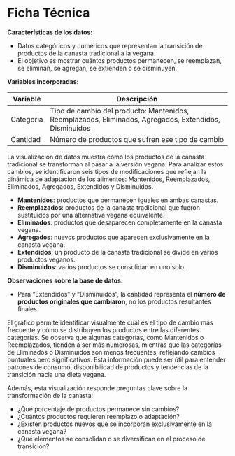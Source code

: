 # Ficha Técnica

**Características de los datos:**  
- Datos categóricos y numéricos que representan la transición de productos de la canasta tradicional a la vegana.  
- El objetivo es mostrar cuántos productos permanecen, se reemplazan, se eliminan, se agregan, se extienden o se disminuyen.

**Variables incorporadas:**

| Variable   | Descripción |
|------------|-------------|
| Categoria  | Tipo de cambio del producto: Mantenidos, Reemplazados, Eliminados, Agregados, Extendidos, Disminuidos |
| Cantidad   | Número de productos que sufren ese tipo de cambio |

La visualización de datos muestra cómo los productos de la canasta tradicional se transforman al pasar a la versión vegana. Para analizar estos cambios, se identificaron seis tipos de modificaciones que reflejan la dinámica de adaptación de los alimentos: Mantenidos, Reemplazados, Eliminados, Agregados, Extendidos y Disminuidos.

- **Mantenidos**: productos que permanecen iguales en ambas canastas. 
- **Reemplazados**: productos de la canasta tradicional que fueron sustituidos por una alternativa vegana equivalente.  
- **Eliminados**: productos que desaparecen completamente en la canasta vegana.  
- **Agregados**: nuevos productos que aparecen exclusivamente en la canasta vegana.  
- **Extendidos**: un producto de la canasta tradicional se divide en varios productos veganos.  
- **Disminuidos**: varios productos se consolidan en uno solo.

**Observaciones sobre la base de datos:**  
- Para “Extendidos” y “Disminuidos”, la cantidad representa el **número de productos originales que cambiaron**, no los productos resultantes finales.  


El gráfico permite identificar visualmente cuál es el tipo de cambio más frecuente y cómo se distribuyen los productos entre las diferentes categorías. Se observa que algunas categorías, como Mantenidos o Reemplazados, tienden a ser más numerosas, mientras que las categorías de Eliminados o Disminuidos son menos frecuentes, reflejando cambios puntuales pero significativos. Esta información puede ser útil para entender patrones de consumo, disponibilidad de productos y tendencias de la transición hacia una dieta vegana.

Además, esta visualización responde preguntas clave sobre la transformación de la canasta:  
- ¿Qué porcentaje de productos permanece sin cambios?  
- ¿Cuántos productos requieren reemplazo o adaptación?  
- ¿Existen productos nuevos que se incorporan exclusivamente en la canasta vegana?  
- ¿Qué elementos se consolidan o se diversifican en el proceso de transición?
